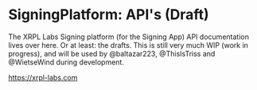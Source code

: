 # SigningPlatform: API's (Draft)

The XRPL Labs Signing platform (for the Signing App) API documentation lives over here. Or at least: the drafts. This is still very much WIP (work in progress), and will be used by @baltazar223, @ThisIsTriss and @WietseWind during development.

https://xrpl-labs.com
